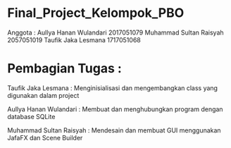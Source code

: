 # Final_Project_Kelompok_PBO

Anggota :
Aullya Hanan Wulandari 2017051079
Muhammad Sultan Raisyah 2057051019
Taufik Jaka Lesmana 1717051068

# Pembagian Tugas :

Taufik Jaka Lesmana : Menginisialisasi dan mengembangkan class yang digunakan dalam project

Aullya Hanan Wulandari : Membuat dan menghubungkan program dengan database SQLite

Muhammad Sultan Raisyah : Mendesain dan membuat GUI menggunakan JafaFX dan Scene Builder
 


